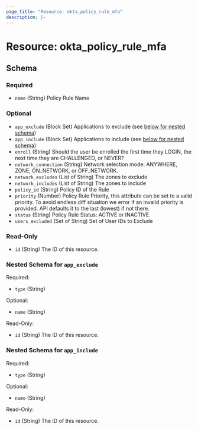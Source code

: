 ```yaml
---
page_title: "Resource: okta_policy_rule_mfa"
description: |-
---
```


# Resource: okta_policy_rule_mfa

<!-- schema generated by tfplugindocs -->

## Schema

### Required

- `name` (String) Policy Rule Name

### Optional

- `app_exclude` (Block Set) Applications to exclude (see [below for nested schema](#nestedblock--app_exclude))
- `app_include` (Block Set) Applications to include (see [below for nested schema](#nestedblock--app_include))
- `enroll` (String) Should the user be enrolled the first time they LOGIN, the next time they are CHALLENGED, or NEVER?
- `network_connection` (String) Network selection mode: ANYWHERE, ZONE, ON_NETWORK, or OFF_NETWORK.
- `network_excludes` (List of String) The zones to exclude
- `network_includes` (List of String) The zones to include
- `policy_id` (String) Policy ID of the Rule
- `priority` (Number) Policy Rule Priority, this attribute can be set to a valid priority. To avoid endless diff situation we error if an invalid priority is provided. API defaults it to the last (lowest) if not there.
- `status` (String) Policy Rule Status: ACTIVE or INACTIVE.
- `users_excluded` (Set of String) Set of User IDs to Exclude

### Read-Only

- `id` (String) The ID of this resource.

<a id="nestedblock--app_exclude"></a>

### Nested Schema for `app_exclude`

Required:

- `type` (String)

Optional:

- `name` (String)

Read-Only:

- `id` (String) The ID of this resource.

<a id="nestedblock--app_include"></a>

### Nested Schema for `app_include`

Required:

- `type` (String)

Optional:

- `name` (String)

Read-Only:

- `id` (String) The ID of this resource.

